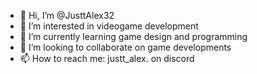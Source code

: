 - 👋 Hi, I’m @JusttAlex32
- 👀 I’m interested in videogame development
- 🌱 I’m currently learning game design and programming
- 💞️ I’m looking to collaborate on game developments
- 📫 How to reach me: justt_alex. on discord

<!---
JusttAlex32/JusttAlex32 is a ✨ special ✨ repository because its `README.md` (this file) appears on your GitHub profile.
You can click the Preview link to take a look at your changes.
--->

